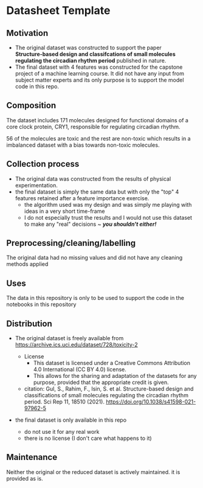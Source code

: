 # Datasheet Template


## Motivation

- The original dataset was constructed to support the paper **Structure‑based design
and classifcations of small
molecules regulating the circadian
rhythm period** published in nature.
- The final dataset with 4 features was constructed for the capstone project of a machine learning course. It did not have any input from subject matter experts and its only purpose is to support the model code in this repo.


 
## Composition

The dataset includes 171 molecules designed for functional domains of a core clock protein, CRY1, responsible for regulating circadian rhythm.

56 of the molecules are toxic and the rest are non-toxic which results in a imbalanced dataset with a bias towards non-toxic molecules.

## Collection process

- The original data was constructed from the results of physical experimentation.
- the final dataset is simply the same data but with only the "top" 4 features retained after a feature importance exercise.
    - the algorithm used was my design and was simply me playing with ideas in a very short time-frame
    - I do not especially trust the results and I would not use this dataset to make any "real" decisions ~ **_you shouldn't either!_**

## Preprocessing/cleaning/labelling

The original data had no missing values and did not have any cleaning methods applied
 
## Uses

The data in this repository is only to be used to support the code in the notebooks in this repository

## Distribution

- The original dataset is freely available from https://archive.ics.uci.edu/dataset/728/toxicity-2
    - License
        -  This dataset is licensed under a Creative Commons Attribution 4.0 International (CC BY 4.0) license.
        - This allows for the sharing and adaptation of the datasets for any purpose, provided that the appropriate credit is given.
    - citation: Gul, S., Rahim, F., Isin, S. et al. Structure-based design and classifications of small molecules regulating the circadian rhythm period. Sci Rep 11, 18510 (2021).
https://doi.org/10.1038/s41598-021-97962-5

- the final dataset is only available in this repo
    - do not use it for any real work
    - there is no license (I don't care what happens to it)

## Maintenance

Neither the original or the reduced dataset is actively maintained. it is provided as is.

